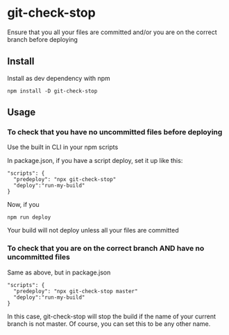 # git-check-stop

Ensure that you all your files are committed and/or you are on the correct branch before deploying

## Install

Install as dev dependency with npm

```
npm install -D git-check-stop
```

## Usage

### To check that you have no uncommitted files before deploying

Use the built in CLI in your npm scripts

In package.json, if you have a script deploy, set it up like this:
```
"scripts": {
  "predeploy": "npx git-check-stop"
  "deploy":"run-my-build"
}
```
Now, if you
```
npm run deploy
```
Your build will not deploy unless all your files are committed

### To check that you are on the correct branch AND have no uncommitted files

Same as above, but in package.json
```
"scripts": {
  "predeploy": "npx git-check-stop master"
  "deploy":"run-my-build"
}
```
In this case, git-check-stop will stop the build if the name of your current
branch is not master. Of course, you can set this to be any other name.
